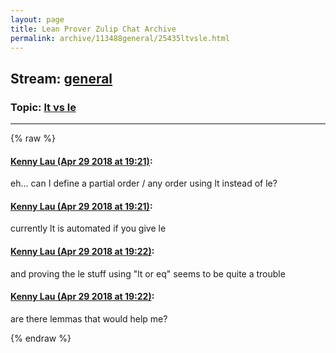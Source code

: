 ```yaml
---
layout: page
title: Lean Prover Zulip Chat Archive 
permalink: archive/113488general/25435ltvsle.html
---
```


## Stream: [general](index.html)
### Topic: [lt vs le](25435ltvsle.html)

---


{% raw %}
#### [ Kenny Lau (Apr 29 2018 at 19:21)](https://leanprover.zulipchat.com/#narrow/stream/113488-general/topic/lt%20vs%20le/near/125861139):
eh... can I define a partial order / any order using lt instead of le?

#### [ Kenny Lau (Apr 29 2018 at 19:21)](https://leanprover.zulipchat.com/#narrow/stream/113488-general/topic/lt%20vs%20le/near/125861140):
currently lt is automated if you give le

#### [ Kenny Lau (Apr 29 2018 at 19:22)](https://leanprover.zulipchat.com/#narrow/stream/113488-general/topic/lt%20vs%20le/near/125861141):
and proving the le stuff using "lt or eq" seems to be quite a trouble

#### [ Kenny Lau (Apr 29 2018 at 19:22)](https://leanprover.zulipchat.com/#narrow/stream/113488-general/topic/lt%20vs%20le/near/125861178):
are there lemmas that would help me?


{% endraw %}
